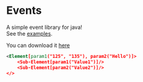 # Events
A simple event library for java!  
See the [examples](src/com/mystic/examples).  
  
You can download it [here](jar)

```xml
<Element[param1("125", "135"), param2("Hello")]>
    <Sub-Element[param1("Value1")]/>
    <Sub-Element[param2("Value2")]/>
</>
```
